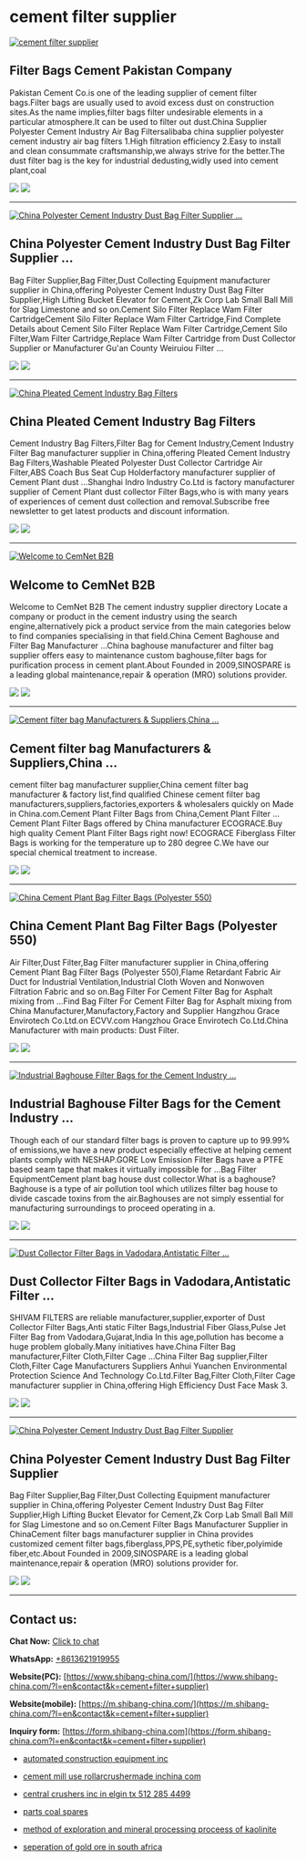 # cement filter supplier

<a href="https://swt.shibang-china.com/?l=en&img&k=cement+filter+supplier" target="_blank">![cement filter supplier](http://static.shibang-china.com/all-800x300/1498.jpg)</a>

## Filter Bags Cement Pakistan Company
Pakistan Cement Co.is one of the leading supplier of cement filter bags.Filter bags are usually used to avoid excess dust on construction sites.As the name implies,filter bags filter undesirable elements in a particular atmosphere.It can be used to filter out dust.China Supplier Polyester Cement Industry Air Bag Filtersalibaba china supplier polyester cement industry air bag filters 1.High filtration efficiency 2.Easy to install and clean consummate craftsmanship,we always strive for the better.The dust filter bag is the key for industrial dedusting,widly used into cement plant,coal


<a href="https://whatsapp.shibangsoft.com/WhatsApp.php" target="_blank" title="WhatsApp">![](http://static.shibang-china.com/icon/whatsapp.png)</a> <a href="https://swt.shibang-china.com/?l=en&icon&k=cement+filter+supplier" target="_blank">![](http://static.shibang-china.com/icon/chat-en.png)</a>

---

<a href="https://swt.shibang-china.com/?l=en&img&k=cement+filter+supplier" target="_blank">![China Polyester Cement Industry Dust Bag Filter Supplier …](http://static.shibang-china.com/all-800x300/1178.jpg)</a>

## China Polyester Cement Industry Dust Bag Filter Supplier …
Bag Filter Supplier,Bag Filter,Dust Collecting Equipment manufacturer supplier in China,offering Polyester Cement Industry Dust Bag Filter Supplier,High Lifting Bucket Elevator for Cement,Zk Corp Lab Small Ball Mill for Slag Limestone and so on.Cement Silo Filter Replace Wam Filter CartridgeCement Silo Filter Replace Wam Filter Cartridge,Find Complete Details about Cement Silo Filter Replace Wam Filter Cartridge,Cement Silo Filter,Wam Filter Cartridge,Replace Wam Filter Cartridge from Dust Collector Supplier or Manufacturer Gu'an County Weiruiou Filter …


<a href="https://whatsapp.shibangsoft.com/WhatsApp.php" target="_blank" title="WhatsApp">![](http://static.shibang-china.com/icon/whatsapp.png)</a> <a href="https://swt.shibang-china.com/?l=en&icon&k=cement+filter+supplier" target="_blank">![](http://static.shibang-china.com/icon/chat-en.png)</a>

---

<a href="https://swt.shibang-china.com/?l=en&img&k=cement+filter+supplier" target="_blank">![China Pleated Cement Industry Bag Filters](http://static.shibang-china.com/all-800x300/1181.jpg)</a>

## China Pleated Cement Industry Bag Filters
Cement Industry Bag Filters,Filter Bag for Cement Industry,Cement Industry Filter Bag manufacturer supplier in China,offering Pleated Cement Industry Bag Filters,Washable Pleated Polyester Dust Collector Cartridge Air Filter,ABS Coach Bus Seat Cup Holderfactory manufacturer supplier of Cement Plant dust …Shanghai Indro Industry Co.Ltd is factory manufacturer supplier of Cement Plant dust collector Filter Bags,who is with many years of experiences of cement dust collection and removal.Subscribe free newsletter to get latest products and discount information.


<a href="https://whatsapp.shibangsoft.com/WhatsApp.php" target="_blank" title="WhatsApp">![](http://static.shibang-china.com/icon/whatsapp.png)</a> <a href="https://swt.shibang-china.com/?l=en&icon&k=cement+filter+supplier" target="_blank">![](http://static.shibang-china.com/icon/chat-en.png)</a>

---

<a href="https://swt.shibang-china.com/?l=en&img&k=cement+filter+supplier" target="_blank">![Welcome to CemNet B2B](http://static.shibang-china.com/all-800x300/1474.jpg)</a>

## Welcome to CemNet B2B
Welcome to CemNet B2B The cement industry supplier directory Locate a company or product in the cement industry using the search engine,alternatively pick a product service from the main categories below to find companies specialising in that field.China Cement Baghouse and Filter Bag Manufacturer …China baghouse manufacturer and filter bag supplier offers easy to maintenance custom baghouse,filter bags for purification process in cement plant.About Founded in 2009,SINOSPARE is a leading global maintenance,repair &amp; operation (MRO) solutions provider.


<a href="https://whatsapp.shibangsoft.com/WhatsApp.php" target="_blank" title="WhatsApp">![](http://static.shibang-china.com/icon/whatsapp.png)</a> <a href="https://swt.shibang-china.com/?l=en&icon&k=cement+filter+supplier" target="_blank">![](http://static.shibang-china.com/icon/chat-en.png)</a>

---

<a href="https://swt.shibang-china.com/?l=en&img&k=cement+filter+supplier" target="_blank">![Cement filter bag Manufacturers &amp; Suppliers,China …](http://static.shibang-china.com/all-800x300/296.jpg)</a>

## Cement filter bag Manufacturers &amp; Suppliers,China …
cement filter bag manufacturer supplier,China cement filter bag manufacturer &amp; factory list,find qualified Chinese cement filter bag manufacturers,suppliers,factories,exporters &amp; wholesalers quickly on Made in China.com.Cement Plant Filter Bags from China,Cement Plant Filter …Cement Plant Filter Bags offered by China manufacturer ECOGRACE.Buy high quality Cement Plant Filter Bags right now! ECOGRACE Fiberglass Filter Bags is working for the temperature up to 280 degree C.We have our special chemical treatment to increase.


<a href="https://whatsapp.shibangsoft.com/WhatsApp.php" target="_blank" title="WhatsApp">![](http://static.shibang-china.com/icon/whatsapp.png)</a> <a href="https://swt.shibang-china.com/?l=en&icon&k=cement+filter+supplier" target="_blank">![](http://static.shibang-china.com/icon/chat-en.png)</a>

---

<a href="https://swt.shibang-china.com/?l=en&img&k=cement+filter+supplier" target="_blank">![China Cement Plant Bag Filter Bags (Polyester 550)](http://static.shibang-china.com/all-800x300/975.jpg)</a>

## China Cement Plant Bag Filter Bags (Polyester 550)
Air Filter,Dust Filter,Bag Filter manufacturer supplier in China,offering Cement Plant Bag Filter Bags (Polyester 550),Flame Retardant Fabric Air Duct for Industrial Ventilation,Industrial Cloth Woven and Nonwoven Filtration Fabric and so on.Bag Filter For Cement Filter Bag for Asphalt mixing from …Find Bag Filter For Cement Filter Bag for Asphalt mixing from China Manufacturer,Manufactory,Factory and Supplier Hangzhou Grace Envirotech Co.Ltd.on ECVV.com Hangzhou Grace Envirotech Co.Ltd.China Manufacturer with main products: Dust Filter.


<a href="https://whatsapp.shibangsoft.com/WhatsApp.php" target="_blank" title="WhatsApp">![](http://static.shibang-china.com/icon/whatsapp.png)</a> <a href="https://swt.shibang-china.com/?l=en&icon&k=cement+filter+supplier" target="_blank">![](http://static.shibang-china.com/icon/chat-en.png)</a>

---

<a href="https://swt.shibang-china.com/?l=en&img&k=cement+filter+supplier" target="_blank">![Industrial Baghouse Filter Bags for the Cement Industry …](http://static.shibang-china.com/all-800x300/76.jpg)</a>

## Industrial Baghouse Filter Bags for the Cement Industry …
Though each of our standard filter bags is proven to capture up to 99.99% of emissions,we have a new product especially effective at helping cement plants comply with NESHAP.GORE Low Emission Filter Bags have a PTFE based seam tape that makes it virtually impossible for …Bag Filter EquipmentCement plant bag house dust collector.What is a baghouse? Baghouse is a type of air pollution tool which utilizes filter bag house to divide cascade toxins from the air.Baghouses are not simply essential for manufacturing surroundings to proceed operating in a.


<a href="https://whatsapp.shibangsoft.com/WhatsApp.php" target="_blank" title="WhatsApp">![](http://static.shibang-china.com/icon/whatsapp.png)</a> <a href="https://swt.shibang-china.com/?l=en&icon&k=cement+filter+supplier" target="_blank">![](http://static.shibang-china.com/icon/chat-en.png)</a>

---

<a href="https://swt.shibang-china.com/?l=en&img&k=cement+filter+supplier" target="_blank">![Dust Collector Filter Bags in Vadodara,Antistatic Filter …](http://static.shibang-china.com/all-800x300/252.jpg)</a>

## Dust Collector Filter Bags in Vadodara,Antistatic Filter …
SHIVAM FILTERS are reliable manufacturer,supplier,exporter of Dust Collector Filter Bags,Anti static Filter Bags,Industrial Fiber Glass,Pulse Jet Filter Bag from Vadodara,Gujarat,India In this age,pollution has become a huge problem globally.Many initiatives have.China Filter Bag manufacturer,Filter Cloth,Filter Cage …China Filter Bag supplier,Filter Cloth,Filter Cage Manufacturers Suppliers Anhui Yuanchen Environmental Protection Science And Technology Co.Ltd.Filter Bag,Filter Cloth,Filter Cage manufacturer supplier in China,offering High Efficiency Dust Face Mask 3.


<a href="https://whatsapp.shibangsoft.com/WhatsApp.php" target="_blank" title="WhatsApp">![](http://static.shibang-china.com/icon/whatsapp.png)</a> <a href="https://swt.shibang-china.com/?l=en&icon&k=cement+filter+supplier" target="_blank">![](http://static.shibang-china.com/icon/chat-en.png)</a>

---

<a href="https://swt.shibang-china.com/?l=en&img&k=cement+filter+supplier" target="_blank">![China Polyester Cement Industry Dust Bag Filter Supplier](http://static.shibang-china.com/all-800x300/684.jpg)</a>

## China Polyester Cement Industry Dust Bag Filter Supplier
Bag Filter Supplier,Bag Filter,Dust Collecting Equipment manufacturer supplier in China,offering Polyester Cement Industry Dust Bag Filter Supplier,High Lifting Bucket Elevator for Cement,Zk Corp Lab Small Ball Mill for Slag Limestone and so on.Cement Filter Bags Manufacturer Supplier in ChinaCement filter bags manufacturer supplier in China provides customized cement filter bags,fiberglass,PPS,PE,sythetic fiber,polyimide fiber,etc.About Founded in 2009,SINOSPARE is a leading global maintenance,repair &amp; operation (MRO) solutions provider for.


<a href="https://whatsapp.shibangsoft.com/WhatsApp.php" target="_blank" title="WhatsApp">![](http://static.shibang-china.com/icon/whatsapp.png)</a> <a href="https://swt.shibang-china.com/?l=en&icon&k=cement+filter+supplier" target="_blank">![](http://static.shibang-china.com/icon/chat-en.png)</a>

---
## Contact us:

**Chat Now:** [Click to chat](https://swt.shibang-china.com?l=en&contact&k=cement+filter+supplier)

**WhatsApp:**  [+8613621919955](https://whatsapp.shibangsoft.com/WhatsApp.php)

**Website(PC):** [https://www.shibang-china.com/](https://www.shibang-china.com/?l=en&contact&k=cement+filter+supplier)

**Website(mobile):** [https://m.shibang-china.com/](https://m.shibang-china.com/?l=en&contact&k=cement+filter+supplier)

**Inquiry form:** [https://form.shibang-china.com](https://form.shibang-china.com?l=en&contact&k=cement+filter+supplier)

* [automated construction equipment inc](../131/automated%20construction%20equipment%20inc.md)

* [cement mill use rollarcrushermade inchina com](../127/cement%20mill%20use%20rollarcrushermade%20inchina%20com.md)

* [central crushers inc in elgin tx 512 285 4499](../137/central%20crushers%20inc%20in%20elgin%20tx%20512%20285%204499.md)

* [parts coal spares](../136/parts%20coal%20spares.md)

* [method of exploration and mineral processing proceess of kaolinite](../139/method%20of%20exploration%20and%20mineral%20processing%20proceess%20of%20kaolinite.md)

* [seperation of gold ore in south africa](../132/seperation%20of%20gold%20ore%20in%20south%20africa.md)